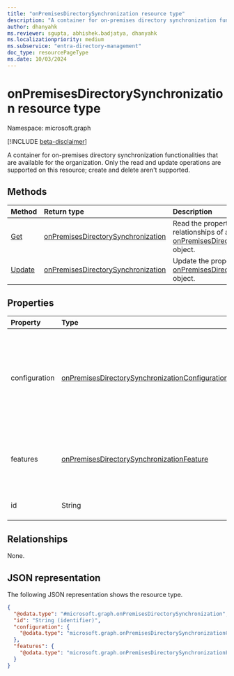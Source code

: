 ```yaml
---
title: "onPremisesDirectorySynchronization resource type"
description: "A container for on-premises directory synchronization functionalities that are available for the organization."
author: dhanyahk
ms.reviewer: sgupta, abhishek.badjatya, dhanyahk
ms.localizationpriority: medium
ms.subservice: "entra-directory-management"
doc_type: resourcePageType
ms.date: 10/03/2024
---
```


# onPremisesDirectorySynchronization resource type

Namespace: microsoft.graph

[!INCLUDE [beta-disclaimer](../../includes/beta-disclaimer.md)]

A container for on-premises directory synchronization functionalities that are available for the organization. Only the read and update operations are supported on this resource; create and delete aren't supported.

## Methods

| Method                                                                                           | Return type                                                                              | Description                                                                                                                                  |
| :----------------------------------------------------------------------------------------------- | :--------------------------------------------------------------------------------------- | :------------------------------------------------------------------------------------------------------------------------------------------- |
| [Get](../api/onpremisesdirectorysynchronization-get.md)       | [onPremisesDirectorySynchronization](../resources/onpremisesdirectorysynchronization.md) | Read the properties and relationships of an [onPremisesDirectorySynchronization](../resources/onpremisesdirectorysynchronization.md) object. |
| [Update](../api/onpremisesdirectorysynchronization-update.md) | [onPremisesDirectorySynchronization](../resources/onpremisesdirectorysynchronization.md) | Update the properties of an [onPremisesDirectorySynchronization](../resources/onpremisesdirectorysynchronization.md) object.                 |

## Properties

| Property      | Type                                                                                                               | Description                                                                                                                  |
| :------------ | :----------------------------------------------------------------------------------------------------------------- | :--------------------------------------------------------------------------------------------------------------------------- |
| configuration | [onPremisesDirectorySynchronizationConfiguration](../resources/onpremisesdirectorysynchronizationconfiguration.md) | Consists of configurations that can be fine-tuned and impact the on-premises directory synchronization process for a tenant. Nullable. |
| features      | [onPremisesDirectorySynchronizationFeature](../resources/onpremisesdirectorysynchronizationfeature.md)             | Consists of directory synchronization features that can be enabled or disabled. Not nullable.                                              |
| id            | String                                                                                                             | The unique Microsoft Entra tenant ID.                                                                                                         |

## Relationships

None.

## JSON representation

The following JSON representation shows the resource type.
<!-- {
  "blockType": "resource",
  "keyProperty": "id",
  "@odata.type": "microsoft.graph.onPremisesDirectorySynchronization",
  "openType": false
}
-->
``` json
{
  "@odata.type": "#microsoft.graph.onPremisesDirectorySynchronization",
  "id": "String (identifier)",
  "configuration": {
    "@odata.type": "microsoft.graph.onPremisesDirectorySynchronizationConfiguration"
  },
  "features": {
    "@odata.type": "microsoft.graph.onPremisesDirectorySynchronizationFeature"
  }
}
```
